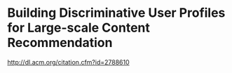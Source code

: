 # Building Discriminative User Profiles for Large-scale Content Recommendation

http://dl.acm.org/citation.cfm?id=2788610
